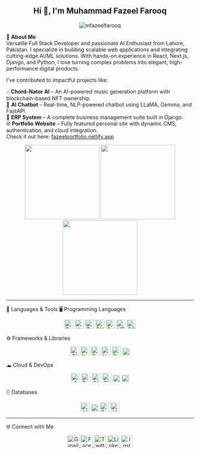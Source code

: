  <h2 align="center">
  Hi 👋, I'm Muhammad Fazeel Farooq
</h2>



<p align="center">
  <img src="https://komarev.com/ghpvc/?username=mfazeelfarooq&label=Profile%20Views&color=blueviolet&style=flat" alt="mfazeelfarooq" />
</p>

👋 **About Me**  
    Versatile Full Stack Developer and passionate AI Enthusiast from Lahore, Pakistan. I specialize in building scalable web applications and integrating cutting-edge AI/ML solutions. With hands-on experience in React, Next.js, Django, and Python, I love turning complex problems into elegant, high-performance digital products.

I've contributed to impactful projects like:

🎶 **Chord-Nator AI** – An AI-powered music generation platform with blockchain-based NFT ownership.  
🤖 **AI Chatbot** – Real-time, NLP-powered chatbot using LLaMA, Gemma, and FastAPI.  
🧾 **ERP System** – A complete business management suite built in Django.  
🌐 **Portfolio Website** – Fully featured personal site with dynamic CMS, authentication, and cloud integration.  
Check it out here: [fazeelportfolio.netlify.app](https://fazeelportfolio.netlify.app)


<p align="center">
  <img src="https://github-readme-stats.vercel.app/api?username=mfazeelfarooq&show_icons=true&theme=tokyonight" height="200"/>
  <img src="https://github-readme-stats.vercel.app/api/top-langs/?username=mfazeelfarooq&layout=compact&theme=tokyonight" height="200"/>
  <img src="https://streak-stats.demolab.com?user=mfazeelfarooq&theme=tokyonight" height="200"/>
</p>

---
🧰 Languages & Tools
🖥 Programming Languages
<p align="center"> <img src="https://cdn.jsdelivr.net/gh/devicons/devicon/icons/python/python-original.svg" height="24" alt="Python"/> <img src="https://cdn.jsdelivr.net/gh/devicons/devicon/icons/javascript/javascript-original.svg" height="24" alt="JavaScript"/> <img src="https://cdn.jsdelivr.net/gh/devicons/devicon/icons/typescript/typescript-original.svg" height="24" alt="TypeScript"/> <img src="https://cdn.jsdelivr.net/gh/devicons/devicon/icons/php/php-original.svg" height="24" alt="PHP"/> <img src="https://cdn.jsdelivr.net/gh/devicons/devicon/icons/cplusplus/cplusplus-original.svg" height="24" alt="C++"/> <img src="https://cdn.jsdelivr.net/gh/devicons/devicon/icons/html5/html5-original.svg" height="24" alt="HTML5"/> <img src="https://cdn.jsdelivr.net/gh/devicons/devicon/icons/css3/css3-original.svg" height="24" alt="CSS3"/> </p>
⚙ Frameworks & Libraries
<p align="center"> <img src="https://cdn.jsdelivr.net/gh/devicons/devicon/icons/django/django-plain.svg" height="24" alt="Django"/> <img src="https://cdn.jsdelivr.net/gh/devicons/devicon/icons/nextjs/nextjs-original.svg" height="24" alt="Next.js"/> <img src="https://cdn.jsdelivr.net/gh/devicons/devicon/icons/react/react-original.svg" height="24" alt="React"/> <img src="https://cdn.jsdelivr.net/gh/devicons/devicon/icons/nodejs/nodejs-original.svg" height="24" alt="Node.js"/> <img src="https://cdn.jsdelivr.net/gh/devicons/devicon/icons/bootstrap/bootstrap-original.svg" height="24" alt="Bootstrap"/> <img src="https://img.shields.io/badge/Tailwind_CSS-38B2AC?style=flat&logo=tailwind-css&logoColor=white" height="20" alt="Tailwind CSS"/> </p>
☁ Cloud & DevOps
<p align="center"> <img src="https://cdn.jsdelivr.net/gh/devicons/devicon/icons/amazonwebservices/amazonwebservices-original-wordmark.svg" height="24" alt="AWS"/> <img src="https://cdn.jsdelivr.net/gh/devicons/devicon/icons/docker/docker-original.svg" height="24" alt="Docker"/> <img src="https://cdn.jsdelivr.net/gh/devicons/devicon/icons/git/git-original.svg" height="24" alt="Git"/> <img src="https://cdn.jsdelivr.net/gh/devicons/devicon/icons/github/github-original.svg" height="24" alt="GitHub"/> <img src="https://img.shields.io/badge/Netlify-00C7B7?style=flat&logo=netlify&logoColor=white" height="20" alt="Netlify"/> <img src="https://img.shields.io/badge/Vercel-000000?style=flat&logo=vercel&logoColor=white" height="20" alt="Vercel"/> </p>
🗄 Databases
<p align="center"> <img src="https://cdn.jsdelivr.net/gh/devicons/devicon/icons/mongodb/mongodb-original.svg" height="24" alt="MongoDB"/> <img src="https://img.shields.io/badge/Supabase-3ECF8E?style=flat&logo=supabase&logoColor=white" height="20" alt="Supabase"/> <img src="https://cdn.jsdelivr.net/gh/devicons/devicon/icons/postgresql/postgresql-original.svg" height="24" alt="PostgreSQL"/> <img src="https://cdn.jsdelivr.net/gh/devicons/devicon/icons/mysql/mysql-original.svg" height="24" alt="MySQL"/> </p>

---

🌐 Connect with Me
<p align="center"> <a href="mailto:me.fazeel.farooq@gmail.com" target="_blank"> <img src="https://img.icons8.com/color/48/000000/gmail-new.png" alt="Gmail" width="32" height="32"/> </a> <a href="https://www.facebook.com/MFFgh/" target="_blank"> <img src="https://cdn.jsdelivr.net/gh/devicons/devicon/icons/facebook/facebook-original.svg" alt="Facebook" width="32" height="32"/> </a> <a href="https://twitter.com/youruser" target="_blank"> <img src="https://cdn.jsdelivr.net/gh/devicons/devicon/icons/twitter/twitter-original.svg" alt="Twitter" width="32" height="32"/> </a> <a href="https://www.linkedin.com/in/mfazeelfarooq" target="_blank"> <img src="https://cdn.jsdelivr.net/gh/devicons/devicon/icons/linkedin/linkedin-original.svg" alt="LinkedIn" width="32" height="32"/> </a> <a href="https://www.instagram.com/mfazeelfarooq/" target="_blank"> <img src="https://img.icons8.com/color/48/000000/instagram-new--v1.png" alt="Instagram" width="32" height="32"/> </a> </p>

